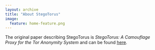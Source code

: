 ```yaml
---
layout: archive
title: "About StegoTorus"
image:
  feature: home-feature.png
---
```


The original paper describing StegoTorus is *StegoTorus: A Camouflage Proxy for the Tor Anonymity System* and can be found [here](https://github.com/SRI-CSL/stegotorus/blob/master/doc/stegotorus.pdf?raw=true).

